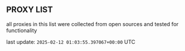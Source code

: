## PROXY LIST

all proxies in this list were collected from open sources and tested for functionality

last update: `2025-02-12 01:03:55.397067+00:00` UTC